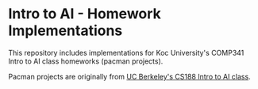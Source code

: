# Intro to AI - Homework Implementations
This repository includes implementations for Koc University's COMP341 Intro to AI class homeworks (pacman projects).

Pacman projects are originally from [UC Berkeley's CS188 Intro to AI class](http://ai.berkeley.edu/project_overview.html).
